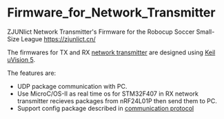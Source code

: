 # Firmware_for_Network_Transmitter

ZJUNlict Network Transmitter's Firmware for the Robocup Soccer Small-Size League https://zjunlict.cn/

The firmwares for TX and RX [network transmitter](https://github.com/ZJUNlict/Network_Transmitter) are designed using [Keil uVision 5](http://www2.keil.com/mdk5/uvision/). 

The features are:

* UDP package communication with PC.
* Use MicroC/OS-II as real time os for STM32F407 in RX network transmitter recieves packages from nRF24L01P then send them to PC. 
* Support config package described in [communication protocol](https://github.com/ZJUNlict/Wireless_Communication_Protocol)
